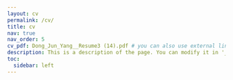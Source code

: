 ```yaml
---
layout: cv
permalink: /cv/
title: cv
nav: true
nav_order: 5
cv_pdf: Dong_Jun_Yang__Resume3 (14).pdf # you can also use external links here
description: This is a description of the page. You can modify it in '_pages/cv.md'. You can also change or remove the top pdf download button.
toc:
  sidebar: left
---
```

